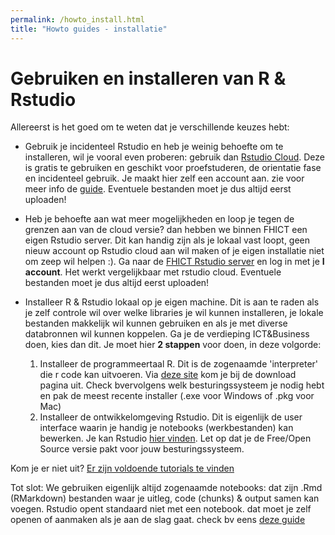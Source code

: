 ```yaml
---
permalink: /howto_install.html
title: "Howto guides - installatie"
---
```

# Gebruiken en installeren van R & Rstudio
Allereerst is het goed om te weten dat je verschillende keuzes hebt:
- Gebruik je incidenteel Rstudio en heb je weinig behoefte om te installeren, wil je vooral even proberen: gebruik dan [Rstudio Cloud](https://rstudio.cloud/). Deze is gratis te gebruiken en geschikt voor proefstuderen, de orientatie fase en incidenteel gebruik. Je maakt hier zelf een account aan. zie voor meer info de [guide](https://rstudio.cloud/learn/guide). Eventuele bestanden moet je dus altijd eerst uploaden!

- Heb je behoefte aan wat meer mogelijkheden en loop je tegen de grenzen aan van de cloud versie? dan hebben we binnen FHICT een eigen Rstudio server. Dit kan handig zijn als je lokaal vast loopt, geen nieuw account op Rstudio cloud aan wil maken of je eigen installatie niet om zeep wil helpen :). Ga naar de [FHICT Rstudio server](https://rstudio.app.fhict.nl/) en log in met je **I account**. Het werkt vergelijkbaar met rstudio cloud. Eventuele bestanden moet je dus altijd eerst uploaden! 

- Installeer R & Rstudio lokaal op je eigen machine. Dit is aan te raden als je zelf controle wil over welke libraries je wil kunnen installeren, je lokale bestanden makkelijk wil kunnen gebruiken en als je met diverse databronnen wil kunnen koppelen. Ga je de verdieping ICT&Business doen, kies dan dit. Je moet hier **2 stappen** voor doen, in deze volgorde:
    1. Installeer de programmeertaal R. Dit is de zogenaamde 'interpreter' die r code kan uitvoeren. Via [deze site](https://cloud.r-project.org/) kom je bij de download pagina uit. Check bvervolgens welk besturingssysteem je nodig hebt en pak de meest recente installer (.exe voor Windows of .pkg voor Mac)
    2. Installeer de ontwikkelomgeving Rstudio. Dit is eigenlijk de user interface waarin je handig je notebooks (werkbestanden) kan bewerken. Je kan Rstudio [hier vinden](https://rstudio.com/products/rstudio/download/). Let op dat je de Free/Open Source versie pakt  voor jouw besturingssysteem.

Kom je er niet uit? [Er zijn voldoende tutorials te vinden](https://bfy.tw/QRhs)

Tot slot: We gebruiken eigenlijk altijd zogenaamde notebooks: dat zijn .Rmd (RMarkdown) bestanden waar je uitleg, code (chunks) & output samen kan voegen. Rstudio opent standaard niet met een notebook. dat moet je zelf openen of aanmaken als je aan de slag gaat. check bv eens [deze guide](https://rmarkdown.rstudio.com/lesson-2.html)